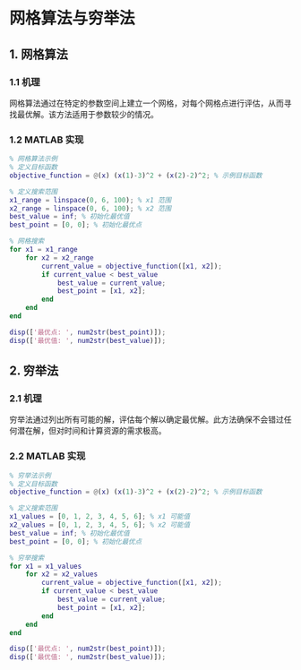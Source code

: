 # 网格算法与穷举法

## 1. 网格算法

### 1.1 机理

网格算法通过在特定的参数空间上建立一个网格，对每个网格点进行评估，从而寻找最优解。该方法适用于参数较少的情况。

### 1.2 MATLAB 实现

```matlab
% 网格算法示例
% 定义目标函数
objective_function = @(x) (x(1)-3)^2 + (x(2)-2)^2; % 示例目标函数

% 定义搜索范围
x1_range = linspace(0, 6, 100); % x1 范围
x2_range = linspace(0, 6, 100); % x2 范围
best_value = inf; % 初始化最优值
best_point = [0, 0]; % 初始化最优点

% 网格搜索
for x1 = x1_range
    for x2 = x2_range
        current_value = objective_function([x1, x2]);
        if current_value < best_value
            best_value = current_value;
            best_point = [x1, x2];
        end
    end
end

disp(['最优点: ', num2str(best_point)]);
disp(['最优值: ', num2str(best_value)]);
```

## 2. 穷举法

### 2.1 机理

穷举法通过列出所有可能的解，评估每个解以确定最优解。此方法确保不会错过任何潜在解，但对时间和计算资源的需求极高。

### 2.2 MATLAB 实现

```matlab
% 穷举法示例
% 定义目标函数
objective_function = @(x) (x(1)-3)^2 + (x(2)-2)^2; % 示例目标函数

% 定义搜索范围
x1_values = [0, 1, 2, 3, 4, 5, 6]; % x1 可能值
x2_values = [0, 1, 2, 3, 4, 5, 6]; % x2 可能值
best_value = inf; % 初始化最优值
best_point = [0, 0]; % 初始化最优点

% 穷举搜索
for x1 = x1_values
    for x2 = x2_values
        current_value = objective_function([x1, x2]);
        if current_value < best_value
            best_value = current_value;
            best_point = [x1, x2];
        end
    end
end

disp(['最优点: ', num2str(best_point)]);
disp(['最优值: ', num2str(best_value)]);
```

